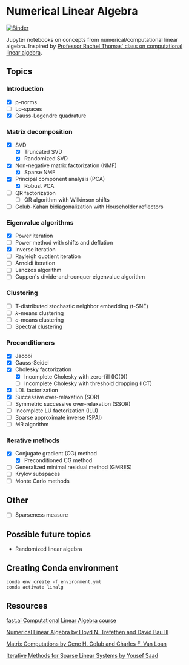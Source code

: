 # Numerical Linear Algebra

[![Binder](https://mybinder.org/badge_logo.svg)](https://mybinder.org/v2/gh/matsumotosan/numerical-linear-algebra/master)

Jupyter notebooks on concepts from numerical/computational linear algebra.
Inspired by [Professor Rachel Thomas' class on computational linear algebra](https://www.youtube.com/playlist?list=PLtmWHNX-gukIc92m1K0P6bIOnZb-mg0hY).

## Topics
### Introduction
- [x] p-norms
- [ ] Lp-spaces
- [x] Gauss-Legendre quadrature

### Matrix decomposition
- [x] SVD
  - [x] Truncated SVD
  - [x] Randomized SVD
- [x] Non-negative matrix factorization (NMF)
  - [x] Sparse NMF
- [x] Principal component analysis (PCA)
  -[x] Robust PCA
- [ ] QR factorization
  - [ ] QR algorithm with Wilkinson shifts
- [ ] Golub-Kahan bidiagonalization with Householder reflectors

### Eigenvalue algorithms
- [x] Power iteration
- [ ] Power method with shifts and deflation
- [x] Inverse iteration
- [ ] Rayleigh quotient iteration
- [ ] Arnoldi iteration
- [ ] Lanczos algorithm
- [ ] Cuppen's divide-and-conquer eigenvalue algorithm

### Clustering
- [ ] T-distributed stochastic neighbor embedding (t-SNE)
- [ ] *k*-means clustering
- [ ] *c*-means clustering
- [ ] Spectral clustering

### Preconditioners
- [x] Jacobi
- [x] Gauss-Seidel
- [x] Cholesky factorization
  - [x] Incomplete Cholesky with zero-fill (IC(0))
  - [ ] Incomplete Cholesky with threshold dropping (ICT)
- [x] LDL factorization
- [x] Successive over-relaxation (SOR)
- [ ] Symmetric successive over-relaxation (SSOR)
- [ ] Incomplete LU factorization (ILU)
- [ ] Sparse approximate inverse (SPAI)
- [ ] MR algorithm

### Iterative methods
- [x] Conjugate gradient (CG) method
  -[x] Preconditioned CG method
- [ ] Generalized minimal residual method (GMRES)
- [ ] Krylov subspaces
- [ ] Monte Carlo methods

## Other
- [ ] Sparseness measure

## Possible future topics
- Randomized linear algebra

## Creating Conda environment
```
conda env create -f environment.yml
conda activate linalg
```

## Resources
[fast.ai Computational Linear Algebra course](https://www.fast.ai/2017/07/17/num-lin-alg/)

[Numerical Linear Algebra by Lloyd N. Trefethen and David Bau III](https://www.amazon.com/Numerical-Linear-Algebra-Lloyd-Trefethen/dp/0898713617)

[Matrix Computations by Gene H. Golub and Charles F. Van Loan](https://www.amazon.com/Computations-Hopkins-Studies-Mathematical-Sciences/dp/1421407949)

[Iterative Methods for Sparse Linear Systems by Yousef Saad](https://www.amazon.com/Iterative-Methods-Sparse-Linear-Systems/dp/0898715342)
